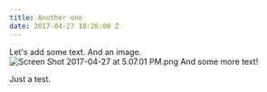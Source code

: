 ```yaml
---
title: Another one
date: 2017-04-27 18:26:00 Z
---
```


Let's add some text. And an image.
![Screen Shot 2017-04-27 at 5.07.01 PM.png](/uploads/Screen%20Shot%202017-04-27%20at%205.07.01%20PM.png)
And some more text!

Just a test.